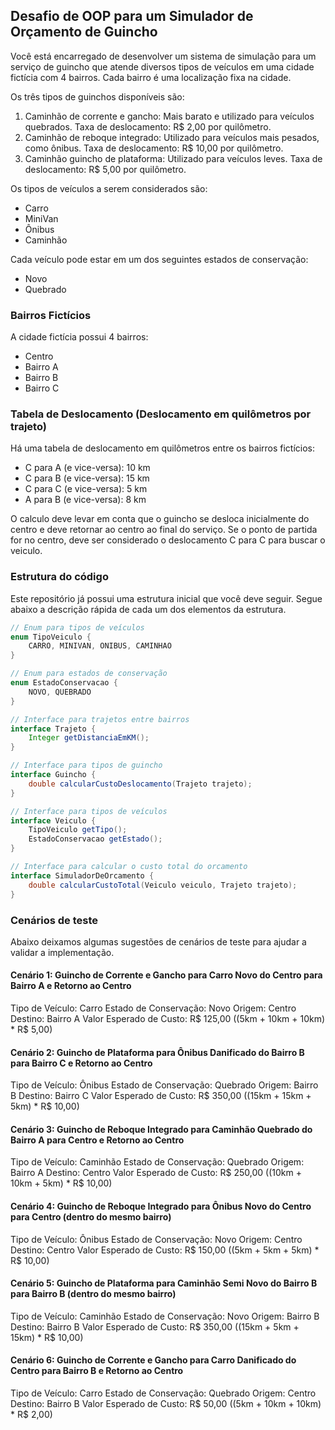 ## Desafio de OOP para um Simulador de Orçamento de Guincho

Você está encarregado de desenvolver um sistema de simulação para um serviço de guincho que atende diversos tipos de veículos em uma cidade fictícia com 4 bairros. Cada bairro é uma localização fixa na cidade.

Os três tipos de guinchos disponíveis são:

1. Caminhão de corrente e gancho: Mais barato e utilizado para veículos quebrados. Taxa de deslocamento: R$ 2,00 por quilômetro.
2. Caminhão de reboque integrado: Utilizado para veículos mais pesados, como ônibus. Taxa de deslocamento: R$ 10,00 por quilômetro.
3. Caminhão guincho de plataforma: Utilizado para veículos leves. Taxa de deslocamento: R$ 5,00 por quilômetro.

Os tipos de veículos a serem considerados são:

- Carro
- MiniVan
- Ônibus
- Caminhão

Cada veículo pode estar em um dos seguintes estados de conservação:

- Novo
- Quebrado

### Bairros Fictícios

A cidade fictícia possui 4 bairros:

- Centro
- Bairro A
- Bairro B
- Bairro C

### Tabela de Deslocamento (Deslocamento em quilômetros por trajeto)

Há uma tabela de deslocamento em quilômetros entre os bairros fictícios:

- C para A (e vice-versa): 10 km
- C para B (e vice-versa): 15 km
- C para C (e vice-versa): 5 km
- A para B (e vice-versa): 8 km

O calculo deve levar em conta que o guincho se desloca inicialmente do centro e deve retornar ao centro ao final do serviço. Se o ponto de partida for no centro, deve ser considerado o deslocamento C para C para buscar o veiculo.

### Estrutura do código
Este repositório já possui uma estrutura inicial que você deve seguir. Segue abaixo a descrição rápida de cada um dos elementos da estrutura.

```java
// Enum para tipos de veículos
enum TipoVeiculo {
    CARRO, MINIVAN, ONIBUS, CAMINHAO
}

// Enum para estados de conservação
enum EstadoConservacao {
    NOVO, QUEBRADO
}

// Interface para trajetos entre bairros
interface Trajeto {
    Integer getDistanciaEmKM();
}

// Interface para tipos de guincho
interface Guincho {
    double calcularCustoDeslocamento(Trajeto trajeto);
}

// Interface para tipos de veículos
interface Veiculo {
    TipoVeiculo getTipo();
    EstadoConservacao getEstado();
}

// Interface para calcular o custo total do orcamento
interface SimuladorDeOrcamento {
    double calcularCustoTotal(Veiculo veiculo, Trajeto trajeto);
}
```

### Cenários de teste
Abaixo deixamos algumas sugestões de cenários de teste para ajudar a validar a implementação.

#### Cenário 1: Guincho de Corrente e Gancho para Carro Novo do Centro para Bairro A e Retorno ao Centro

Tipo de Veículo: Carro
Estado de Conservação: Novo
Origem: Centro
Destino: Bairro A
Valor Esperado de Custo: R$ 125,00 ((5km + 10km + 10km) * R$ 5,00)

#### Cenário 2: Guincho de Plataforma para Ônibus Danificado do Bairro B para Bairro C e Retorno ao Centro

Tipo de Veículo: Ônibus
Estado de Conservação: Quebrado
Origem: Bairro B
Destino: Bairro C
Valor Esperado de Custo: R$ 350,00 ((15km + 15km + 5km) * R$ 10,00)


#### Cenário 3: Guincho de Reboque Integrado para Caminhão Quebrado do Bairro A para Centro e Retorno ao Centro

Tipo de Veículo: Caminhão
Estado de Conservação: Quebrado
Origem: Bairro A
Destino: Centro
Valor Esperado de Custo: R$ 250,00 ((10km + 10km + 5km) * R$ 10,00)


#### Cenário 4: Guincho de Reboque Integrado para Ônibus Novo do Centro para Centro (dentro do mesmo bairro)

Tipo de Veículo: Ônibus
Estado de Conservação: Novo
Origem: Centro
Destino: Centro
Valor Esperado de Custo: R$ 150,00 ((5km + 5km + 5km) * R$ 10,00)


#### Cenário 5: Guincho de Plataforma para Caminhão Semi Novo do Bairro B para Bairro B (dentro do mesmo bairro)

Tipo de Veículo: Caminhão
Estado de Conservação: Novo
Origem: Bairro B
Destino: Bairro B
Valor Esperado de Custo: R$ 350,00 ((15km + 5km + 15km) * R$ 10,00)


#### Cenário 6: Guincho de Corrente e Gancho para Carro Danificado do Centro para Bairro B e Retorno ao Centro

Tipo de Veículo: Carro
Estado de Conservação: Quebrado
Origem: Centro
Destino: Bairro B
Valor Esperado de Custo: R$ 50,00 ((5km + 10km + 10km) * R$ 2,00)
